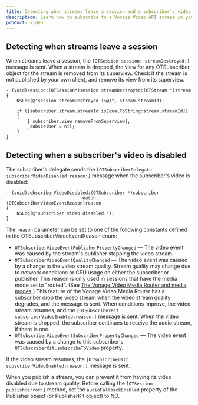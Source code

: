 ```yaml
---
title: Detecting when streams leave a session and a subscriber's video is disabled
description: Learn how to subscribe to a Vonage Video API stream in your iOS application. Once you have connected to a session, you can subscribe to a stream to view video, audio, and signalling data.
product: video
---
```


## Detecting when streams leave a session

When streams leave a session, the `[OTSession session: streamDestroyed:]` message is sent. When a stream is dropped, the view for any OTSubscriber object for the stream is removed from its superview. Check if the stream is not published by your own client, and remove its view from its superview.

```
- (void)session:(OTSession*)session streamDestroyed:(OTStream *)stream
{
    NSLog(@"session streamDestroyed (%@)", stream.streamId);

    if ([subscriber.stream.streamId isEqualToString:stream.streamId])
    {
        [_subscriber.view removeFromSuperview];
        _subscriber = nil;
    }
}
```

## Detecting when a subscriber's video is disabled

The subscriber's delegate sends the `[OTSubscriberDelegate subscriberVideoDisabled:reason:]` message when the subscriber's video is disabled:

```
- (void)subscriberVideoDisabled:(OTSubscriber *)subscriber
                            reason:(OTSubscriberVideoEventReason)reason
{
    NSLog(@"subscriber video disabled.");
}
```

The `reason` parameter can be set to one of the following constants defined in the OTSubscriberVideoEventReason enum:

* `OTSubscriberVideoEventPublisherPropertyChanged` — The video event was caused by the stream's publisher stopping the video stream.
* `OTSubscriberVideoEventQualityChanged` — The video event was caused by a change to the video stream quality. Stream quality may change due to network conditions or CPU usage on either the subscriber or publisher. This reason is only used in sessions that have the media mode set to "routed". (See [The Vonage Video Media Router and media modes](/video/guides/create-session#the-media-router-and-media-modes).) This feature of the Vonage Video Media Router has a subscriber drop the video stream when the video stream quality degrades, and the message is sent. When conditions improve, the video stream resumes, and the `[OTSubscriberKit subscriberVideoEnabled:reason:]` message is sent. When the video stream is dropped, the subscriber continues to receive the audio stream, if there is one.
* `OTSubscriberVideoEventSubscriberPropertyChanged` — The video event was caused by a change to this subscriber's `OTSubscriberKit.subscribeToVideo` property.

If the video stream resumes, the `[OTSubscriberKit subscriberVideoEnabled:reason:]` message is sent.

When you publish a stream, you can prevent it from having its video disabled due to stream quality. Before calling the `[OTSession publish:error:]` method, set the `audioFallbackEnabled` property of the Publisher object (or PublisherKit object) to NO.
